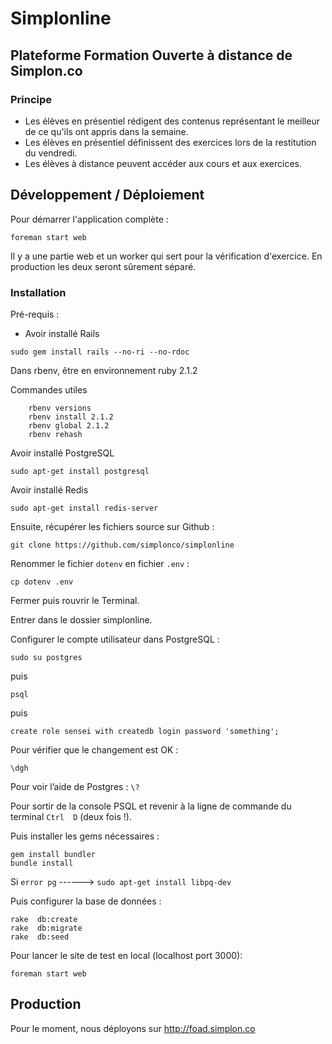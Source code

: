 Simplonline
==========

## Plateforme Formation Ouverte à distance de Simplon.co

### Principe

* Les élèves en présentiel rédigent des contenus représentant le meilleur de ce qu'ils ont appris dans la semaine.
* Les élèves en présentiel définissent des exercices lors de la restitution du vendredi.
* Les élèves à distance peuvent accéder aux cours et aux exercices.

## Développement / Déploiement

Pour démarrer l'application complète :

`foreman start web`

Il y a une partie web et un worker qui sert pour la vérification d'exercice. En production les deux seront sûrement séparé.

### Installation

Pré-requis :

- Avoir installé Rails

`sudo gem install rails --no-ri --no-rdoc`

Dans rbenv, être en environnement ruby 2.1.2

Commandes utiles

```
    rbenv versions  
    rbenv install 2.1.2
    rbenv global 2.1.2
    rbenv rehash
```

Avoir installé PostgreSQL

`sudo apt-get install postgresql`

Avoir installé Redis

`sudo apt-get install redis-server`

Ensuite, récupérer les fichiers source sur Github :

`git clone https://github.com/simplonco/simplonline`

Renommer le fichier `dotenv` en fichier `.env` :

`cp dotenv .env`

Fermer puis rouvrir le Terminal.

Entrer dans le dossier simplonline.

Configurer le compte utilisateur dans PostgreSQL :

`sudo su postgres`

puis

`psql`

puis

`create role sensei with createdb login password 'something';`

Pour vérifier que le changement est OK :

`\dgh`

Pour voir l’aide de Postgres :  ```\?```

Pour sortir de la console PSQL et revenir à la ligne de commande du terminal ```Ctrl  D``` (deux fois !).

Puis installer les gems nécessaires :

```
gem install bundler
bundle install
```

Si `error pg`   ------>    `sudo apt-get install libpq-dev`

Puis configurer la base de données :

```
rake  db:create
rake  db:migrate
rake  db:seed
```

Pour lancer le site de test en local (localhost port 3000):

`foreman start web`


## Production

Pour le moment, nous déployons sur http://foad.simplon.co

